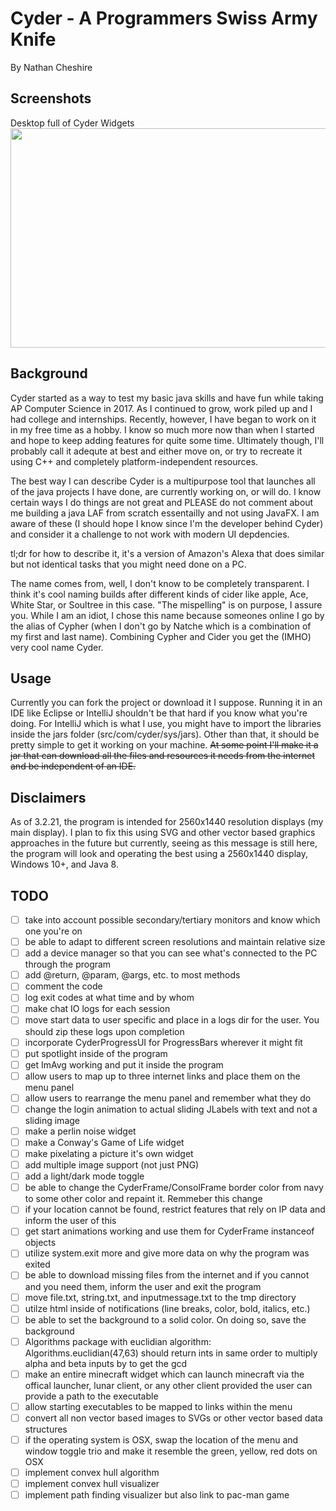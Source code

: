 # Cyder - A Programmers Swiss Army Knife
 By Nathan Cheshire
 
## Screenshots
Desktop full of Cyder Widgets <br/>
<img src="https://i.imgur.com/ys4xi0E.png" data-canonical-src="https://i.imgur.com/ys4xi0E.png" width="640" height="351" />

## Background

Cyder started as a way to test my basic java skills and have fun while taking AP Computer Science in 2017. As I continued to grow, work piled up and I had college and internships. Recently, however, I have began to work on it in my free time as a hobby. I know so much more now than when I started and hope to keep adding features for quite some time. Ultimately though, I'll probably call it adequte at best and either move on, or try to recreate it using C++ and completely platform-independent resources.

The best way I can describe Cyder is a multipurpose tool that launches all of the java projects I have done, are currently working on, or will do. I know certain ways I do things are not great and PLEASE do not comment about me building a java LAF from scratch essentailly and not using JavaFX. I am aware of these (I should hope I know since I'm the developer behind Cyder) and consider it a challenge to not work with modern UI depdencies.

tl;dr for how to describe it, it's a version of Amazon's Alexa that does similar but not identical tasks that you might need done on a PC.

The name comes from, well, I don't know to be completely transparent. I think it's cool naming builds after different kinds of cider like apple, Ace, White Star, or Soultree in this case. "The mispelling" is on purpose, I assure you. While I am an idiot, I chose this name because someones online I go by the alias of Cypher (when I don't go by Natche which is a combination of my first and last name). Combining Cypher and Cider you get the (IMHO) very cool name Cyder.

## Usage

Currently you can fork the project or download it I suppose. Running it in an IDE like Eclipse or IntelliJ shouldn't be that hard if you know what you're doing. For IntelliJ which is what I use, you might have to import the libraries inside the jars folder (src/com/cyder/sys/jars). Other than that, it should be pretty simple to get it working on your machine. ~~At some point I'll make it a jar that can download all the files and resources it needs from the internet and be independent of an IDE.~~

## Disclaimers

As of 3.2.21, the program is intended for 2560x1440 resolution displays (my main display). I plan to fix this using SVG and other vector based graphics approaches in the future but currently, seeing as this message is still here, the program will look and operating the best using a 2560x1440 display, Windows 10+, and Java 8.

## TODO

- [ ]  take into account possible secondary/tertiary monitors and know which one you're on
- [ ]  be able to adapt to different screen resolutions and maintain relative size
- [ ]  add a device manager so that you can see what's connected to the PC through the program
- [ ]  add @return, @param, @args, etc. to most methods
- [ ]  comment the code
- [ ]  log exit codes at what time and by whom
- [ ]  make chat IO logs for each session
- [ ]  move start data to user specific and place in a logs dir for the user. You should zip these logs upon completion
- [ ]  incorporate CyderProgressUI for ProgressBars wherever it might fit
- [ ]  put spotlight inside of the program
- [ ]  get ImAvg working and put it inside the program
- [ ]  allow users to map up to three internet links and place them on the menu panel
- [ ]  allow users to rearrange the menu panel and remember what they do
- [ ]  change the login animation to actual sliding JLabels with text and not a sliding image
- [ ]  make a perlin noise widget
- [ ]  make a Conway's Game of Life widget
- [ ]  make pixelating a picture it's own widget
- [ ]  add multiple image support (not just PNG)
- [ ]  add a light/dark mode toggle
- [ ]  be able to change the CyderFrame/ConsolFrame border color from navy to some other color and repaint it. Remmeber this change
- [ ]  if your location cannot be found, restrict features that rely on IP data and inform the user of this
- [ ]  get start animations working and use them for CyderFrame instanceof objects
- [ ]  utilize system.exit more and give more data on why the program was exited
- [ ]  be able to download missing files from the internet and if you cannot and you need them, inform the user and exit the program
- [ ]  move file.txt, string.txt, and inputmessage.txt to the tmp directory
- [ ]  utilze html inside of notifications (line breaks, color, bold, italics, etc.)
- [ ]  be able to set the background to a solid color. On doing so, save the background
- [ ]  Algorithms package with euclidian algorithm: Algorithms.euclidian(47,63) should return ints in same order to multiply alpha and beta inputs by to get the gcd
- [ ]  make an entire minecraft widget which can launch minecraft via the offical launcher, lunar client, or any other client provided the user can provide a path to the executable
- [ ]  allow starting executables to be mapped to links within the menu
- [ ]  convert all non vector based images to SVGs or other vector based data structures
- [ ]  if the operating system is OSX, swap the location of the menu and window toggle trio and make it resemble the green, yellow, red dots on OSX
- [ ]  implement convex hull algorithm
- [ ]  implement convex hull visualizer
- [ ]  implement path finding visualizer but also link to pac-man game

